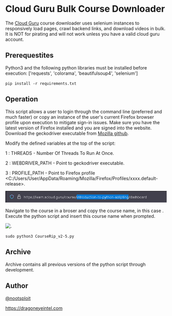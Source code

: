 # Cloud Guru Bulk Course Downloader
The [Cloud Guru](https://acloudguru.com/) course downloader uses selenium instances to responsively load pages, crawl backend links, and download videos in bulk. It is NOT for pirating and will not work unless you have a valid cloud guru account.



## Prerequestites
Python3 and the following python libraries must be installed before execution: ['requests', 'colorama', 'beautifulsoup4', 'selenium']

`pip install -r requirements.txt`


## Operation
This script allows a user to login through the command line (preferred and much faster) or copy an instance of the user's current Firefox browser profile upon execution to mitigate sign-in issues. Make sure you have the latest version of Firefox installed and you are signed into the website. Download the geckodriver executable from [Mozilla github](https://github.com/mozilla/geckodriver/releases).


Modify the defined variables at the top of the script:

 1 : THREADS - Number Of Threads To Run At Once.
 
 2 : WEBDRIVER_PATH - Point to geckodriver executable.
 
 3 : PROFILE_PATH - Point to Firefox profile <C:/Users/User/AppData/Roaming/Mozilla/Firefox/Profiles/xxxx.default-release>.

![](https://github.com/dragoneyeintel/Linux-Academy-Course-Rip/blob/main/Link%20Example.png)

Navigate to the course in a broser and copy the course name, in this case <introduction-to-python-scripting>. Execute the python script and insert this course name when prompted.
 
 ![.](https://github.com/dragoneyeintel/Linux-Academy-Course-Rip/blob/main/Example%20Operation.gif)

`sudo python3 CourseRip_v2-5.py`


## Archive
Archive contains all previous versions of the python script through development.


## Author

[@nootsploit](https://twitter.com/nootsploit)

https://dragoneyeintel.com

